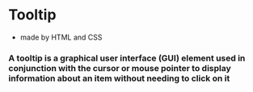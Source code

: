 # Tooltip

- made by HTML and CSS

### A tooltip is a graphical user interface (GUI) element used in conjunction with the cursor or mouse pointer to display information about an item without needing to click on it
